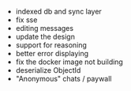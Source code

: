 - indexed db and sync layer
- fix sse
- editing messages
- update the design
- support for reasoning
- better error displaying
- fix the docker image not building
- deserialize ObjectId
- "Anonymous" chats / paywall
